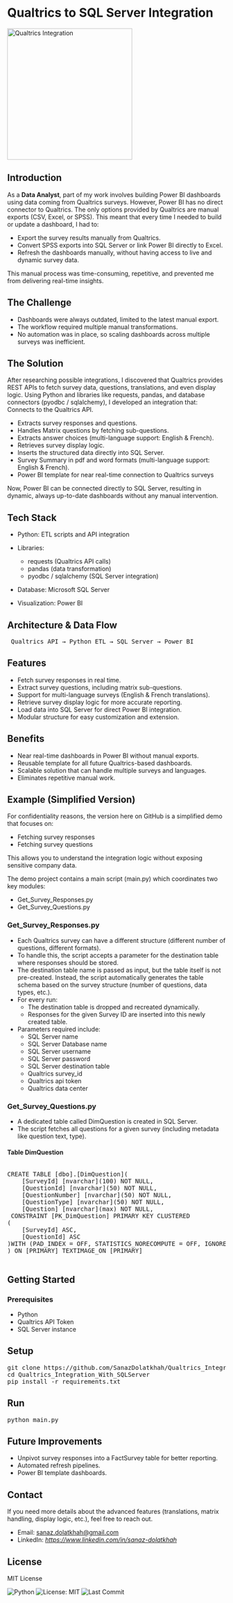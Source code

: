 # Qualtrics to SQL Server Integration

<img width="288" height="302" alt="Qualtrics Integration" src="https://github.com/user-attachments/assets/2159b1e4-f22b-4324-9229-eb57e2af4562" />

## Introduction

As a **Data Analyst**, part of my work involves building Power BI dashboards using data coming from Qualtrics surveys. However, Power BI has no direct connector to Qualtrics. The only options provided by Qualtrics are manual exports (CSV, Excel, or SPSS).
This meant that every time I needed to build or update a dashboard, I had to:

- Export the survey results manually from Qualtrics.
- Convert SPSS exports into SQL Server or link Power BI directly to Excel.
- Refresh the dashboards manually, without having access to live and dynamic survey data.

This manual process was time-consuming, repetitive, and prevented me from delivering real-time insights.

## The Challenge

- Dashboards were always outdated, limited to the latest manual export.
- The workflow required multiple manual transformations.
- No automation was in place, so scaling dashboards across multiple surveys was inefficient.

## The Solution

After researching possible integrations, I discovered that Qualtrics provides REST APIs to fetch survey data, questions, translations, and even display logic. Using Python and libraries like requests, pandas, and database connectors (pyodbc / sqlalchemy), I developed an integration that:
Connects to the Qualtrics API.

- Extracts survey responses and questions.
- Handles Matrix questions by fetching sub-questions.
- Extracts answer choices (multi-language support: English & French).
- Retrieves survey display logic.
- Inserts the structured data directly into SQL Server.
- Survey Summary in pdf and word formats (multi-language support: English & French).
- Power BI template for near real-time connection to Qualtrics surveys
  
Now, Power BI can be connected directly to SQL Server, resulting in dynamic, always up-to-date dashboards without any manual intervention.

## Tech Stack

- Python: ETL scripts and API integration
- Libraries:
  - requests (Qualtrics API calls)
  - pandas (data transformation)
  - pyodbc / sqlalchemy (SQL Server integration)
    
- Database: Microsoft SQL Server
- Visualization: Power BI

## Architecture & Data Flow

<pre> Qualtrics API → Python ETL → SQL Server → Power BI </pre>

## Features

- Fetch survey responses in real time.
- Extract survey questions, including matrix sub-questions.
- Support for multi-language surveys (English & French translations).
- Retrieve survey display logic for more accurate reporting.
- Load data into SQL Server for direct Power BI integration.
- Modular structure for easy customization and extension.

## Benefits

- Near real-time dashboards in Power BI without manual exports.
- Reusable template for all future Qualtrics-based dashboards.
- Scalable solution that can handle multiple surveys and languages.
- Eliminates repetitive manual work.

## Example (Simplified Version)

For confidentiality reasons, the version here on GitHub is a simplified demo that focuses on:

- Fetching survey responses
- Fetching survey questions

This allows you to understand the integration logic without exposing sensitive company data.

The demo project contains a main script (main.py) which coordinates two key modules:

- Get_Survey_Responses.py
- Get_Survey_Questions.py

### Get_Survey_Responses.py
  - Each Qualtrics survey can have a different structure (different number of questions, different formats).
  - To handle this, the script accepts a parameter for the destination table where responses should be stored.
  - The destination table name is passed as input, but the table itself is not pre-created. Instead, the script automatically generates the table schema based on the survey structure (number of questions, data types, etc.).
  - For every run:
    - The destination table is dropped and recreated dynamically.
    - Responses for the given Survey ID are inserted into this newly created table.
  - Parameters required include:
    - SQL Server name
    - SQL Server Database name
    - SQL Server username
    - SQL Server password
    - SQL Server destination table
    - Qualtrics survey_id
    - Qualtrics api token
    - Qualtrics data center

### Get_Survey_Questions.py
- A dedicated table called DimQuestion is created in SQL Server.
- The script fetches all questions for a given survey (including metadata like question text, type).

#### Table DimQuestion
<pre>
  
CREATE TABLE [dbo].[DimQuestion](
	[SurveyId] [nvarchar](100) NOT NULL,
	[QuestionId] [nvarchar](50) NOT NULL,
	[QuestionNumber] [nvarchar](50) NOT NULL,
	[QuestionType] [nvarchar](50) NOT NULL,
	[Question] [nvarchar](max) NOT NULL,
 CONSTRAINT [PK_DimQuestion] PRIMARY KEY CLUSTERED 
(
	[SurveyId] ASC,
	[QuestionId] ASC
)WITH (PAD_INDEX = OFF, STATISTICS_NORECOMPUTE = OFF, IGNORE_DUP_KEY = OFF, ALLOW_ROW_LOCKS = ON, ALLOW_PAGE_LOCKS = ON) ON [PRIMARY]
) ON [PRIMARY] TEXTIMAGE_ON [PRIMARY]

</pre>

## Getting Started
### Prerequisites
- Python
- Qualtrics API Token
- SQL Server instance

## Setup
<pre>
git clone https://github.com/SanazDolatkhah/Qualtrics_Integration_With_SQLServer.git
cd Qualtrics_Integration_With_SQLServer
pip install -r requirements.txt
</pre>

## Run
<pre>
python main.py
</pre>

## Future Improvements
- Unpivot survey responses into a FactSurvey table for better reporting.
- Automated refresh pipelines.
- Power BI template dashboards.

## Contact
If you need more details about the advanced features (translations, matrix handling, display logic, etc.), feel free to reach out.

- Email: sanaz.dolatkhah@gmail.com
- LinkedIn: *https://www.linkedin.com/in/sanaz-dolatkhah*
  
## License
MIT License

![Python](https://img.shields.io/badge/Python-3.11-blue)
![License: MIT](https://img.shields.io/badge/License-MIT-green.svg)
![Last Commit](https://img.shields.io/github/last-commit/SanazDolatkhah/Qualtrics_Integration_With_SQLServer)


